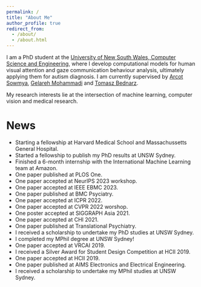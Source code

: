 ```yaml
---
permalink: /
title: "About Me"
author_profile: true
redirect_from: 
  - /about/
  - /about.html
---
```

I am a PhD student at the [University of New South Wales, Computer Science and Engineering](https://www.unsw.edu.au/engineering/our-schools/computer-science-and-engineering), where I develop computational models for human visual attention and gaze communication behaviour analysis, ultimately applying them for autism diagnosis.
I am currently supervised by [Arcot Sowmya](https://research.unsw.edu.au/people/professor-arcot-sowmya), [Gelareh Mohammadi](https://www.gelarehmohammadi.com/Home.html) and [Tomasz Bednarz](https://tomaszbednarz.net/).

My research interests lie at the intersection of machine learning, computer vision and medical research.

News
======
- Starting a fellowship at Harvard Medical School and Massachussetts General Hospital.
- Started a fellowship to publish my PhD results at UNSW Sydney.
- Finished a 6-month internship with the International Machine Learning team at Amazon.
- One paper published at PLOS One.
- One paper accepted at NeurIPS 2023 workshop.
- One paper accepted at IEEE EBMC 2023.
- One paper published at BMC Psyciatry.
- One paper accepted at ICPR 2022.
- One paper accepted at CVPR 2022 worshop.
- One poster accepted at SIGGRAPH Asia 2021.
- One paper accepted at CHI 2021.
- One paper published at Translational Psychiatry.
- I received a scholarship to undertake my PhD studies at UNSW Sydney.
- I completed my MPhil degree at UNSW Sydney!
- One paper accepted at VRCAI 2019.
- I received a Silver Award for Student Design Competition at HCII 2019.
- One paper accepted at HCII 2019.
- One paper published at AIMS Electronics and Electrical Engineering.
- I received a scholarship to undertake my MPhil studies at UNSW Sydney.


